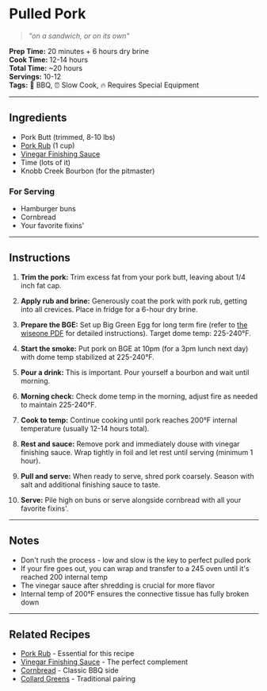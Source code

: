 # Pulled Pork

> *"on a sandwich, or on its own"*

**Prep Time:** 20 minutes + 6 hours dry brine  
**Cook Time:** 12-14 hours  
**Total Time:** ~20 hours  
**Servings:** 10-12  
**Tags:** 🍖 BBQ, ⏰ Slow Cook, 🔥 Requires Special Equipment

---

## Ingredients

- Pork Butt (trimmed, 8-10 lbs)
- [Pork Rub](../sauces-rubs/pork-rub.md) (1 cup)
- [Vinegar Finishing Sauce](../sauces-rubs/vinegar-finishing-sauce.md)
- Time (lots of it)
- Knobb Creek Bourbon (for the pitmaster)

### For Serving
- Hamburger buns
- Cornbread
- Your favorite fixins'

---

## Instructions

1. **Trim the pork:** Trim excess fat from your pork butt, leaving about 1/4 inch fat cap.

2. **Apply rub and brine:** Generously coat the pork with pork rub, getting into all crevices. Place in fridge for a 6-hour dry brine.

3. **Prepare the BGE:** Set up Big Green Egg for long term fire (refer to [the wiseone PDF](../resources/wiseone.pdf) for detailed instructions). Target dome temp: 225-240°F.

4. **Start the smoke:** Put pork on BGE at 10pm (for a 3pm lunch next day) with dome temp stabilized at 225-240°F.

5. **Pour a drink:** This is important. Pour yourself a bourbon and wait until morning.

6. **Morning check:** Check dome temp in the morning, adjust fire as needed to maintain 225-240°F.

7. **Cook to temp:** Continue cooking until pork reaches 200°F internal temperature (usually 12-14 hours total).

8. **Rest and sauce:** Remove pork and immediately douse with vinegar finishing sauce. Wrap tightly in foil and let rest until serving (minimum 1 hour).

9. **Pull and serve:** When ready to serve, shred pork coarsely. Season with salt and additional finishing sauce to taste.

10. **Serve:** Pile high on buns or serve alongside cornbread with all your favorite fixins'.

---

## Notes

- Don't rush the process - low and slow is the key to perfect pulled pork
- If your fire goes out, you can wrap and transfer to a 245 oven until it's reached 200 internal temp
- The vinegar sauce after shredding is crucial for more flavor
- Internal temp of 200°F ensures the connective tissue has fully broken down

---

## Related Recipes

- [Pork Rub](../sauces-rubs/pork-rub.md) - Essential for this recipe
- [Vinegar Finishing Sauce](../sauces-rubs/vinegar-finishing-sauce.md) - The perfect complement
- [Cornbread](../sides/cornbread.md) - Classic BBQ side
- [Collard Greens](../sides/collard-greens.md) - Traditional pairing
